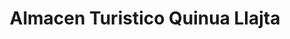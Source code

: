 ---
title: "Almacen Turistico Quinua Llajta"
url: /san-juan/almacen-turistico-quinua-llajta/
shop: comodidad
---